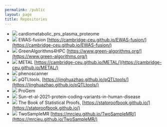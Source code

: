 ```yaml
---
permalink: /public
layout: page
title: Repositories
---
```


* [![](/assets/images/github.svg)](https://github.com/cambridge-ceu/cardiometabolic_prs_plasma_proteome) cardiometabolic_prs_plasma_proteome
* [![](/assets/images/github.svg)](https://github.com/cambridge-ceu/EWAS-fusion) EWAS-fusion [https://cambridge-ceu.github.io/EWAS-fusion/](https://cambridge-ceu.github.io/EWAS-fusion/)
* [![](/assets/images/github.svg)](https://github.com/cambridge-ceu/GreenAlgorithms4HPC) GreenAlgorithms4HPC [https://www.green-algorithms.org/](https://www.green-algorithms.org/)
* [![](/assets/images/github.svg)](https://github.com/cambridge-ceu/METAL) METAL [https://cambridge-ceu.github.io/METAL/](https://cambridge-ceu.github.io/METAL/)
* [![](/assets/images/github.svg)](https://github.com/cambridge-ceu/phenoscanner) phenoscanner
* [![](/assets/images/github.svg)](https://github.com/cambridge-ceu/pQTLtools) pQTLtools, [https://jinghuazhao.github.io/pQTLtools/](https://jinghuazhao.github.io/pQTLtools/)
* [![](/assets/images/github.svg)](https://github.com/cambridge-ceu/ProGeM) ProGem
* [![](/assets/images/github.svg)](https://github.com/cambridge-ceu/Sun-et-al-2021-protein-coding-variants-in-human-disease) Sun-et-al-2021-protein-coding-variants-in-human-disease
* [![](/assets/images/github.svg)](https://github.com/StatProofBook) The Book of Statistical Proofs, [https://statproofbook.github.io/](https://statproofbook.github.io/)
* [![](/assets/images/github.svg)](https://github.com/cambridge-ceu/TwoSampleMR) TwoSampleMR [https://mrcieu.github.io/TwoSampleMR/](https://mrcieu.github.io/TwoSampleMR/)
